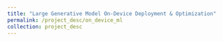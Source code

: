 ```yaml
---
title: "Large Generative Model On-Device Deployment & Optimization"
permalink: /project_desc/on_device_ml
collection: project_desc
---
```

